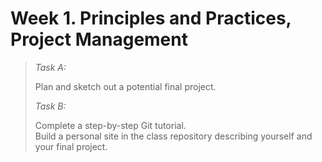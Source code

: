 # Week 1. Principles and Practices, Project Management

 > *Task A:*
 >
 > Plan and sketch out a potential final project. 
 >
 > *Task B:*
 >
 > Complete a step-by-step Git tutorial.  
 > Build a personal site in the class repository describing yourself and your final project.

